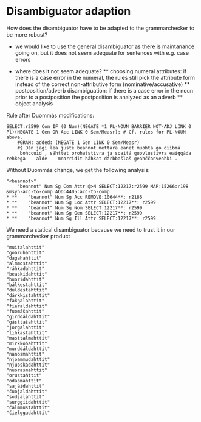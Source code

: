# Disambiguator adaption

How does the disambiguator have to be adapted to the grammarchecker to be more robust?

- we would like to use the general disambiguator as there is maintanance going on, but it does not seem adequate for sentences with e.g. case errors

- where does it not seem adequate?
  ** choosing numeral attributes: if there is a case error in the numeral, the rules still pick the attribute form instead of the correct non-attributive form (nominative/accusative)
  ** postposition/adverb disambiguation: if there is a case error in the noun prior to a postposition the postposition is analyzed as an adverb
  \*\* object analysis

Rule after Duommás modifications:

```
SELECT:r2599 Com IF (0 Num)(NEGATE *1 PL-NOUN BARRIER NOT-ADJ LINK 0 Pl)(NEGATE 1 Gen OR Acc LINK 0 Sem/Measr); # Cf. rules for PL-NOUN above.
	#GRAM: added: (NEGATE 1 Gen LINK 0 Sem/Measr)
	#$ Dán jagi lea juste beannot mettara eanet muohta go diibmá
	 bohccuid , sáhttet orohatstivra ja soaitá guovlustivra eaiggáda rehkega 	alde 	mearridit háhkat dárbbašlaš geahččanveahki .
```

Without Duommás change, we get the following analysis:

```
"<beannot>"
	"beannot" Num Sg Com Attr @>N SELECT:12217:r2599 MAP:15266:r198 &msyn-acc-to-comp ADD:4405:acc-to-comp
* **	"beannot" Num Sg Acc REMOVE:10644**: r2186
* **	"beannot" Num Sg Loc Attr SELECT:12217**: r2599
* **	"beannot" Num Sg Nom SELECT:12217**: r2599
* **	"beannot" Num Sg Gen SELECT:12217**: r2599
* **	"beannot" Num Sg Ill Attr SELECT:12217**: r2599
```

We need a statical disambiguator because we need to trust it in our grammarchecker product

```
"muitalahttit"
"goaruhahttit"
"dagahahttit"
"almmostahttit"
"ráhkadahttit"
"beaskidahttit"
"buoridahttit"
"bálkestahttit"
"duldestahttit"
"dárkkistahttit"
"fakŋalahttit"
"fieraldahttit"
"fuomášahttit"
"girddáldahttit"
"gásttašahttit"
"jorgalahttit"
"lihkastahttit"
"masttalmahttit"
"mirkkohahttit"
"murddáldahttit"
"nanosmahttit"
"njoammudahttit"
"njuoskadahttit"
"nuorasmahttit"
"orustahttit"
"ođasmahttit"
"sajáidahttit"
"čuojaldahttit"
"sodjalahttit"
"surggiidahttit"
"čalmmustahttit"
"čielggadahttit"
```
